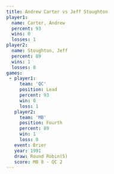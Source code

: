 ```yaml
---
title: Andrew Carter vs Jeff Stoughton
player1:               
  name: Carter, Andrew 
  percent: 93          
  wins: 0              
  losses: 1            
player2:               
  name: Stoughton, Jeff
  percent: 89          
  wins: 1              
  losses: 0            
games:
 - player1:        
     team: 'QC'    
     position: Lead
     percent: 93   
     win: 0        
     loss: 1       
   player2:          
     team: 'MB'      
     position: Fourth
     percent: 89     
     win: 1          
     loss: 0         
   event: Brier        
   year: 1991          
   draw: Round Robin(5)
   score: MB 8 - QC 2  
---
```

